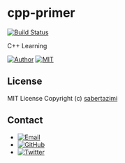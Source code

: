# cpp-primer

[![Build Status](https://travis-ci.org/sabertazimi/cpp-primer.svg?branch=master)](https://travis-ci.org/sabertazimi/cpp-primer)

C++ Learning

[![Author](https://img.shields.io/badge/author-sabertazimi-lightgrey.svg)](https://github.com/sabertazimi)
[![MIT](https://img.shields.io/badge/license-mit-brightgreen.svg)](https://raw.githubusercontent.com/sabertazimi/cpp-primer/master/LICENSE)

## License

MIT License Copyright (c) [sabertazimi](https://github.com/sabertazimi)

## Contact

- [![Email](https://img.shields.io/badge/mailto-sabertazimi-brightgreen.svg?style=flat-square)](mailto:sabertazimi@gmail.com)
- [![GitHub](https://img.shields.io/badge/contact-github-000000.svg?style=flat-square)](https://github.com/sabertazimi)
- [![Twitter](https://img.shields.io/badge/contact-twitter-blue.svg?style=flat-square)](https://twitter.com/sabertazimi)
